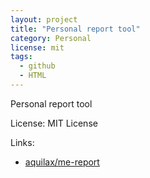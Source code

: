 ```yaml
---
layout: project
title: "Personal report tool"
category: Personal
license: mit
tags:
  - github
  - HTML
---
```


Personal report tool

License: MIT License

Links:

* [aquilax/me-report](https://github.com/aquilax/me-report)
